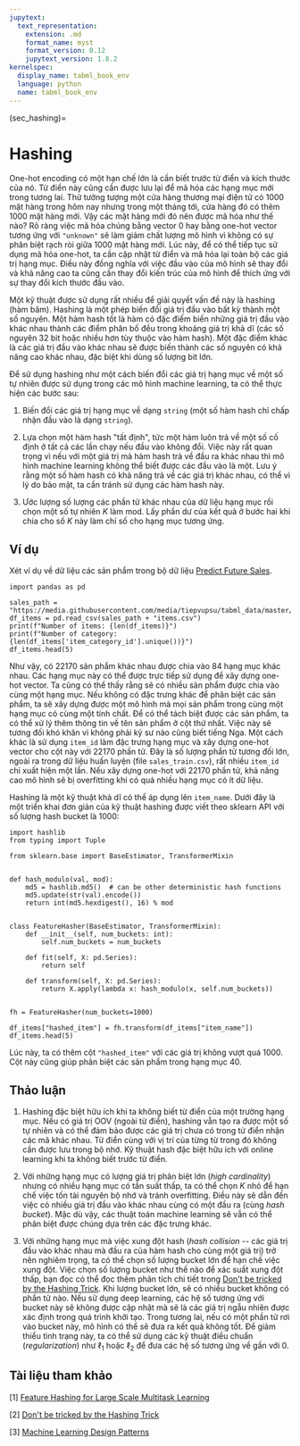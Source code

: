 ```yaml
---
jupytext:
  text_representation:
    extension: .md
    format_name: myst
    format_version: 0.12
    jupytext_version: 1.8.2
kernelspec:
  display_name: tabml_book_env
  language: python
  name: tabml_book_env
---
```


(sec_hashing)=
# Hashing

One-hot encoding có một hạn chế lớn là cần biết trước từ điển và kích thước của nó. Từ điển này cũng cần được lưu lại để mã hóa các hạng mục mới trong tương lai. Thử tưởng tượng một cửa hàng thương mại điện tử có 1000 mặt hàng trong hôm nay nhưng trong một tháng tới, cửa hàng đó có thêm 1000 mặt hàng mới. Vậy các mặt hàng mới đó nên được mã hóa như thế nào? Rõ ràng việc mã hóa chúng bằng vector 0 hay bằng one-hot vector tương ứng với `"unknown"` sẽ làm giảm chất lượng mô hình vì không có sự phân biệt rạch ròi giữa 1000 mặt hàng mới. Lúc này, để có thể tiếp tục sử dụng mã hóa one-hot, ta cần cập nhật từ điển và mã hóa lại toàn bộ các giá trị hạng mục. Điều này đồng nghĩa với việc đầu vào của mô hình sẽ thay đổi và khả năng cao ta cũng cần thay đổi kiến trúc của mô hình để thích ứng với sự thay đổi kích thước đầu vào.

Một kỹ thuật được sử dụng rất nhiều để giải quyết vấn đề này là hashing (hàm băm). Hashing là một phép biến đổi giá trị đầu vào bất kỳ thành một số nguyên. Một hàm hash tốt là hàm có đặc điểm biến những giá trị đầu vào khác nhau thành các điểm phân bố đều trong khoảng giá trị khả dĩ (các số nguyên 32 bit hoặc nhiều hơn tùy thuộc vào hàm hash). Một đặc điểm khác là các giá trị đầu vào khác nhau sẽ được biến thành các số nguyên có khả năng cao khác nhau, đặc biệt khi dùng số lượng bit lớn.

Để sử dụng hashing như một cách biến đổi các giá trị hạng mục về một số tự nhiên được sử dụng trong các mô hình machine learning, ta có thể thực hiện các bước sau:

1. Biến đổi các giá trị hạng mục về dạng `string` (một số hàm hash chỉ chấp nhận đầu vào là dạng `string`).

2. Lựa chọn một hàm hash "tất định", tức một hàm luôn trả về một số cố định ở tất cả các lần chạy nếu đầu vào không đổi. Việc này rất quan trọng vì nếu với một giá trị mà hàm hash trả về đầu ra khác nhau thì mô hình machine learning không thể biết được các đầu vào là một. Lưu ý rằng một số hàm hash có khả năng trả về các giá trị khác nhau, có thể vì lý do bảo mật, ta cần tránh sử dụng các hàm hash này.

3. Ước lượng số lượng các phần tử khác nhau của dữ liệu hạng mục rồi chọn một số tự nhiên $K$ làm mod. Lấy phần dư của kết quả ở bước hai khi chia cho số $K$ này làm chỉ số cho hạng mục tương ứng.

## Ví dụ

Xét ví dụ về dữ liệu các sản phẩm trong bộ dữ liệu [Predict Future Sales](https://www.kaggle.com/c/competitive-data-science-predict-future-sales/overview).

```{code-cell} ipython3
import pandas as pd

sales_path = "https://media.githubusercontent.com/media/tiepvupsu/tabml_data/master/sales/"
df_items = pd.read_csv(sales_path + "items.csv")
print(f"Number of items: {len(df_items)}")
print(f"Number of category: {len(df_items['item_category_id'].unique())}")
df_items.head(5)
```

Như vậy, có 22170 sản phẩm khác nhau được chia vào 84 hạng mục khác nhau. Các hạng mục này có thể được trực tiếp sử dụng để xây dựng one-hot vector. Ta cũng có thể thấy rằng sẽ có nhiều sản phẩm được chia vào cùng một hạng mục. Nếu không có đặc trưng khác để phân biệt các sản phẩm, ta sẽ xây dựng được một mô hình mà mọi sản phẩm trong cùng một hạng mục có cùng một tính chất. Để có thể tách biệt được các sản phẩm, ta có thể xử lý thêm thông tin về tên sản phẩm ở cột thứ nhất. Việc này sẽ tương đối khó khăn vì không phải kỹ sư nào cũng biết tiếng Nga. Một cách khác là sử dụng `item_id` làm đặc trưng hạng mục và xây dựng one-hot vector cho cột này với 22170 phần tử. Đây là số lượng phần tử tương đối lớn, ngoài ra trong dữ liệu huấn luyện (file `sales_train.csv`), rất nhiều `item_id` chỉ xuất hiện một lần. Nếu xây dựng one-hot với 22170 phần tử, khả năng cao mô hình sẽ bị overfitting khi có quá nhiều hạng mục có ít dữ liệu.

Hashing là một kỹ thuật khả dĩ có thể áp dụng lên `item_name`. Dưới đây là một triển khai đơn giản của kỹ thuật hashing được viết theo sklearn API với số lượng hash bucket là 1000:

```{code-cell} ipython3
import hashlib
from typing import Tuple

from sklearn.base import BaseEstimator, TransformerMixin


def hash_modulo(val, mod):
    md5 = hashlib.md5()  # can be other deterministic hash functions
    md5.update(str(val).encode())
    return int(md5.hexdigest(), 16) % mod


class FeatureHasher(BaseEstimator, TransformerMixin):
    def __init__(self, num_buckets: int):
        self.num_buckets = num_buckets

    def fit(self, X: pd.Series):
        return self

    def transform(self, X: pd.Series):
        return X.apply(lambda x: hash_modulo(x, self.num_buckets))


fh = FeatureHasher(num_buckets=1000)

df_items["hashed_item"] = fh.transform(df_items["item_name"])
df_items.head(5)
```

Lúc này, ta có thêm cột `"hashed_item"` với các giá trị không vượt quá 1000. Cột này cũng giúp phân biệt các sản phẩm trong hạng mục 40.

## Thảo luận

1. Hashing đặc biệt hữu ích khi ta không biết từ điển của một trường hạng mục. Nếu có giá trị OOV (ngoài từ điển), hashing vẫn tạo ra được một số tự nhiên và có thể đảm bảo được các giá trị chưa có trong từ điển nhận các mã khác nhau. Từ điển cùng với vị trí của từng từ trong đó không cần được lưu trong bộ nhớ. Kỹ thuật hash đặc biệt hữu ích với online learning khi ta không biết trước từ điển.

2. Với những hạng mục có lượng giá trị phân biệt lớn (_high cardinality_) nhưng có nhiều hạng mục có tần suất thấp, ta có thể chọn $K$ nhỏ để hạn chế việc tốn tài nguyên bộ nhớ và tránh overfitting. Điều này sẽ dẫn đến việc có nhiều giá trị đầu vào khác nhau cùng có một đầu ra (cùng _hash bucket_). Mặc dù vậy, các thuật toán machine learning sẽ vẫn có thể phân biệt được chúng dựa trên các đặc trưng khác.

3. Với những hạng mục mà việc xung đột hash (_hash collision_ -- các giá trị đầu vào khác nhau mà đầu ra của hàm hash cho cùng một giá trị) trở nên nghiêm trọng, ta có thể chọn số lượng bucket lớn để hạn chế việc xung đột. Việc chọn số lượng bucket như thế nào để xác suất xung đột thấp, bạn đọc có thể đọc thêm phân tích chi tiết trong [Don't be tricked by the Hashing Trick](https://booking.ai/dont-be-tricked-by-the-hashing-trick-192a6aae3087). Khi lượng bucket lớn, sẽ có nhiều bucket không có phần tử nào. Nếu sử dụng deep learning, các hệ số tương ứng với bucket này sẽ không được cập nhật mà sẽ là các giá trị ngẫu nhiên được xác định trong quá trình khởi tạo. Trong tương lai, nếu có một phần tử rơi vào bucket này, mô hình có thể sẽ đưa ra kết quả không tốt. Để giảm thiểu tình trạng này, ta có thể sử dụng các kỹ thuật điều chuẩn (_regularization_) như $\ell_1$ hoặc $\ell_2$ để đưa các hệ số tương ứng về gần với 0.


## Tài liệu tham khảo

[1] [Feature Hashing for Large Scale Multitask Learning](https://alex.smola.org/papers/2009/Weinbergeretal09.pdf)

[2] [Don't be tricked by the Hashing Trick](https://booking.ai/dont-be-tricked-by-the-hashing-trick-192a6aae3087)

[3] [Machine Learning Design Patterns](https://www.oreilly.com/library/view/machine-learning-design/9781098115777/)
